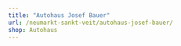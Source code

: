 ```yaml
---
title: "Autohaus Josef Bauer"
url: /neumarkt-sankt-veit/autohaus-josef-bauer/
shop: Autohaus
---
```


